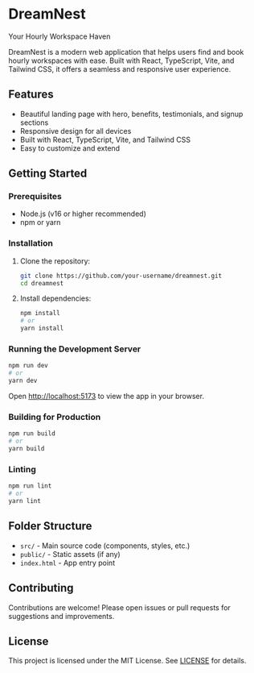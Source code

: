# DreamNest

Your Hourly Workspace Haven

DreamNest is a modern web application that helps users find and book hourly workspaces with ease. Built with React, TypeScript, Vite, and Tailwind CSS, it offers a seamless and responsive user experience.

## Features
- Beautiful landing page with hero, benefits, testimonials, and signup sections
- Responsive design for all devices
- Built with React, TypeScript, Vite, and Tailwind CSS
- Easy to customize and extend

## Getting Started

### Prerequisites
- Node.js (v16 or higher recommended)
- npm or yarn

### Installation

1. Clone the repository:
   ```bash
   git clone https://github.com/your-username/dreamnest.git
   cd dreamnest
   ```
2. Install dependencies:
   ```bash
   npm install
   # or
   yarn install
   ```

### Running the Development Server

```bash
npm run dev
# or
yarn dev
```

Open [http://localhost:5173](http://localhost:5173) to view the app in your browser.

### Building for Production

```bash
npm run build
# or
yarn build
```

### Linting

```bash
npm run lint
# or
yarn lint
```

## Folder Structure

- `src/` - Main source code (components, styles, etc.)
- `public/` - Static assets (if any)
- `index.html` - App entry point

## Contributing

Contributions are welcome! Please open issues or pull requests for suggestions and improvements.

## License

This project is licensed under the MIT License. See [LICENSE](LICENSE) for details. 